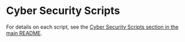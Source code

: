 # Cyber Security Scripts

For details on each script, see the [Cyber Security Scripts section in the main README](https://github.com/YanivHaliwa/Linux-Stuff/blob/master/readme.md#cyber-security-scripts).
